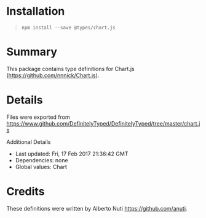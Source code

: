 # Installation
> `npm install --save @types/chart.js`

# Summary
This package contains type definitions for Chart.js (https://github.com/nnnick/Chart.js).

# Details
Files were exported from https://www.github.com/DefinitelyTyped/DefinitelyTyped/tree/master/chart.js

Additional Details
 * Last updated: Fri, 17 Feb 2017 21:36:42 GMT
 * Dependencies: none
 * Global values: Chart

# Credits
These definitions were written by Alberto Nuti <https://github.com/anuti>.

